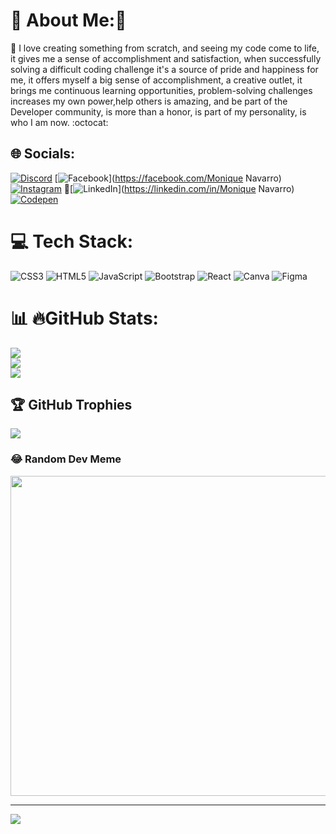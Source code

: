 # 💫 About Me:🤠
 🥰 I love creating something from scratch, and seeing my  code come to life, it gives me a sense of accomplishment and satisfaction, when successfully solving a difficult coding challenge it's a  source of pride and happiness for me, it offers myself a big sense of accomplishment, a creative outlet, it brings me continuous learning opportunities, problem-solving challenges increases my own power,help others is amazing, and be part of the Developer community, is more than a honor, is  part of my personality, is who I am now. :octocat:


## 🌐 Socials:
[![Discord](https://img.shields.io/badge/Discord-%237289DA.svg?logo=discord&logoColor=white)](https://discord.gg/Nikiflow) [![Facebook](https://img.shields.io/badge/Facebook-%231877F2.svg?logo=Facebook&logoColor=white)](https://facebook.com/Monique Navarro) [![Instagram](https://img.shields.io/badge/Instagram-%23E4405F.svg?logo=Instagram&logoColor=white)](https://instagram.com/moniquenavarro73) 🧐[![LinkedIn](https://img.shields.io/badge/LinkedIn-%230077B5.svg?logo=linkedin&logoColor=white)](https://linkedin.com/in/Monique Navarro) [![Codepen](https://img.shields.io/badge/Codepen-000000?style=for-the-badge&logo=codepen&logoColor=white)](https://codepen.io/nikifit7) 

# 💻 Tech Stack:
![CSS3](https://img.shields.io/badge/css3-%231572B6.svg?style=for-the-badge&logo=css3&logoColor=white) ![HTML5](https://img.shields.io/badge/html5-%23E34F26.svg?style=for-the-badge&logo=html5&logoColor=white) ![JavaScript](https://img.shields.io/badge/javascript-%23323330.svg?style=for-the-badge&logo=javascript&logoColor=%23F7DF1E) ![Bootstrap](https://img.shields.io/badge/bootstrap-%23563D7C.svg?style=for-the-badge&logo=bootstrap&logoColor=white) ![React](https://img.shields.io/badge/react-%2320232a.svg?style=for-the-badge&logo=react&logoColor=%2361DAFB) ![Canva](https://img.shields.io/badge/Canva-%2300C4CC.svg?style=for-the-badge&logo=Canva&logoColor=white) 	![Figma](https://img.shields.io/badge/figma-%23F24E1E.svg?style=for-the-badge&logo=figma&logoColor=white)
# 📊 🔥GitHub Stats:
![](https://github-readme-stats.vercel.app/api?username=Nikifit7&theme=dark&hide_border=true&include_all_commits=false&count_private=false)<br/>
![](https://github-readme-streak-stats.herokuapp.com/?user=Nikifit7&theme=dark&hide_border=true)<br/>
![](https://github-readme-stats.vercel.app/api/top-langs/?username=Nikifit7&theme=dark&hide_border=true&include_all_commits=false&count_private=false&layout=compact)

## 🏆 GitHub Trophies
![](https://github-profile-trophy.vercel.app/?username=Nikifit7&theme=radical&no-frame=true&no-bg=true&margin-w=4)

### 😂 Random Dev Meme
<img src="https://rm.up.railway.app/" width="512px"/>

---
[![](https://visitcount.itsvg.in/api?id=Nikifit7&icon=0&color=0)](https://visitcount.itsvg.in)

<!-- Proudly created with GPRM ( https://gprm.itsvg.in ) -->
